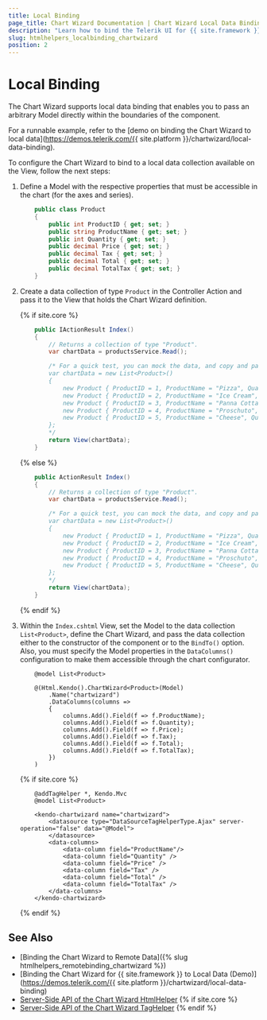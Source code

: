```yaml
---
title: Local Binding
page_title: Chart Wizard Documentation | Chart Wizard Local Data Binding
description: "Learn how to bind the Telerik UI for {{ site.framework }} Chart Wizard component to a local data collection."
slug: htmlhelpers_localbinding_chartwizard
position: 2
---
```


# Local Binding

The Chart Wizard supports local data binding that enables you to pass an arbitrary Model directly within the boundaries of the component.

For a runnable example, refer to the [demo on binding the Chart Wizard to local data](https://demos.telerik.com/{{ site.platform }}/chartwizard/local-data-binding).

To configure the Chart Wizard to bind to a local data collection available on the View, follow the next steps:

1. Define a Model with the respective properties that must be accessible in the chart (for the axes and series).

    ```C#
        public class Product
        {
            public int ProductID { get; set; }
            public string ProductName { get; set; }
            public int Quantity { get; set; }
            public decimal Price { get; set; }
            public decimal Tax { get; set; }
            public decimal Total { get; set; }
            public decimal TotalTax { get; set; }
        }
    ```

1. Create a data collection of type `Product` in the Controller Action and pass it to the View that holds the Chart Wizard definition.

    {% if site.core %}
    ```HomeController.cs      
        public IActionResult Index()
        {
            // Returns a collection of type "Product".
            var chartData = productsService.Read();

            /* For a quick test, you can mock the data, and copy and paste this snippet.
            var chartData = new List<Product>()
            {
                new Product { ProductID = 1, ProductName = "Pizza", Quantity = 3, Price = 18m, Tax = 3.6m, TotalTax = 10.8m, Total = 54m },
                new Product { ProductID = 2, ProductName = "Ice Cream", Quantity = 5, Price = 5.40m, Tax = 1.08m, TotalTax = 5.4m, Total = 27m },
                new Product { ProductID = 3, ProductName = "Panna Cotta", Quantity = 2, Price = 8m, Tax = 1.6m, TotalTax = 3.2m, Total = 16m },
                new Product { ProductID = 4, ProductName = "Proschuto", Quantity = 4, Price = 21m, Tax = 4.2m, TotalTax = 9.6m, Total = 48m },
                new Product { ProductID = 5, ProductName = "Cheese", Quantity = 6, Price = 15m, Tax = 3m, TotalTax = 18m, Total = 90m }
            };
            */
            return View(chartData);
        }
    ```
    {% else %}
    ```HomeController.cs  
        public ActionResult Index()
        {
            // Returns a collection of type "Product".
            var chartData = productsService.Read();

            /* For a quick test, you can mock the data, and copy and paste this snippet.
            var chartData = new List<Product>()
            {
                new Product { ProductID = 1, ProductName = "Pizza", Quantity = 3, Price = 18m, Tax = 3.6m, TotalTax = 10.8m, Total = 54m },
                new Product { ProductID = 2, ProductName = "Ice Cream", Quantity = 5, Price = 5.40m, Tax = 1.08m, TotalTax = 5.4m, Total = 27m },
                new Product { ProductID = 3, ProductName = "Panna Cotta", Quantity = 2, Price = 8m, Tax = 1.6m, TotalTax = 3.2m, Total = 16m },
                new Product { ProductID = 4, ProductName = "Proschuto", Quantity = 4, Price = 21m, Tax = 4.2m, TotalTax = 9.6m, Total = 48m },
                new Product { ProductID = 5, ProductName = "Cheese", Quantity = 6, Price = 15m, Tax = 3m, TotalTax = 18m, Total = 90m }
            };
            */
            return View(chartData);
        }  
    ```
    {% endif %}

1. Within the `Index.cshtml` View, set the Model to the data collection `List<Product>`, define the Chart Wizard, and pass the data collection either to the constructor of the component or to the `BindTo()` option. Also, you must specify the Model properties in the `DataColumns()` configuration to make them accessible through the chart configurator.

    ```HtmlHelper
        @model List<Product>

        @(Html.Kendo().ChartWizard<Product>(Model)
            .Name("chartwizard")
            .DataColumns(columns =>
            {
                columns.Add().Field(f => f.ProductName);
                columns.Add().Field(f => f.Quantity);
                columns.Add().Field(f => f.Price);
                columns.Add().Field(f => f.Tax);
                columns.Add().Field(f => f.Total);
                columns.Add().Field(f => f.TotalTax);
            })
        )
    ```
    {% if site.core %}
    ```TagHelper
        @addTagHelper *, Kendo.Mvc
        @model List<Product>

        <kendo-chartwizard name="chartwizard">
            <datasource type="DataSourceTagHelperType.Ajax" server-operation="false" data="@Model">
            </datasource>
            <data-columns>
                <data-column field="ProductName"/>
                <data-column field="Quantity" />
                <data-column field="Price" />
                <data-column field="Tax" />
                <data-column field="Total" />
                <data-column field="TotalTax" />
            </data-columns>
        </kendo-chartwizard>
    ```
    {% endif %}

## See Also

* [Binding the Chart Wizard to Remote Data]({% slug htmlhelpers_remotebinding_chartwizard %})
* [Binding the Chart Wizard for {{ site.framework }} to Local Data (Demo)](https://demos.telerik.com/{{ site.platform }}/chartwizard/local-data-binding)
* [Server-Side API of the Chart Wizard HtmlHelper](/api/chartwizard)
{% if site.core %}
* [Server-Side API of the Chart Wizard TagHelper](/api/taghelpers/chartwizard)
{% endif %}
